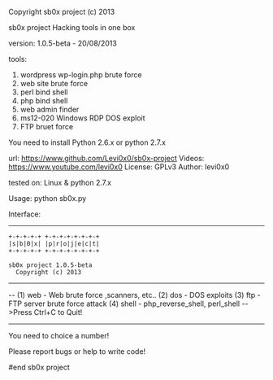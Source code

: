 Copyright sb0x project (c) 2013

sb0x project Hacking tools in one box

version: 1.0.5-beta - 20/08/2013

tools:
1. wordpress wp-login.php brute force
2. web site brute force
3. perl bind shell
4. php bind shell
6. web admin finder
7. ms12-020 Windows RDP DOS exploit
8. FTP bruet force


You need to install Python 2.6.x or python 2.7.x

url: https://www.github.com/Levi0x0/sb0x-project
Videos: https://www.youtube.com/levi0x0
License: GPLv3
Author: levi0x0

tested on:
Linux & python 2.7.x

Usage:
python sb0x.py

Interface:
**************************************

	+-+-+-+-+ +-+-+-+-+-+-+-+
	|s|b|0|x| |p|r|o|j|e|c|t|
	+-+-+-+-+ +-+-+-+-+-+-+-+

	sb0x project 1.0.5-beta
	  Copyright (c) 2013

**************************************

--
(1) web - Web brute force ,scanners, etc..
(2) dos - DOS exploits
(3) ftp - FTP server brute force attack
(4) shell - php_reverse_shell, perl_shell
-->Press Ctrl+C to Quit!
>

---

You need to choice a number!

Please report bugs or help to write code!

#end
sb0x project
